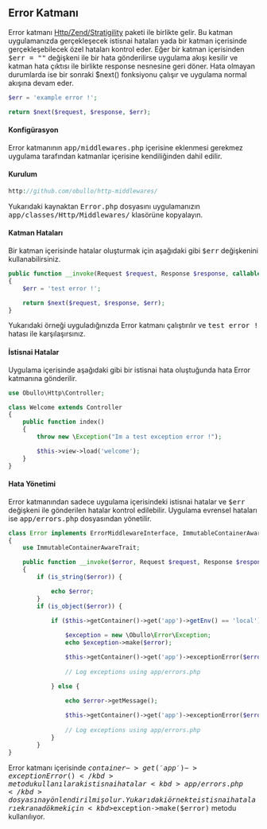 
## Error Katmanı

Error katmanı <a href="https://github.com/zendframework/zend-stratigility" target="_blank">Http/Zend/Stratigility</a> paketi ile birlikte gelir. Bu katman uygulamanızda gerçekleşecek istisnai hataları yada bir katman içerisinde gerçekleşebilecek özel hataları kontrol eder. Eğer bir katman içerisinden <kbd>$err = ""</kbd> değişkeni ile bir hata gönderilirse uygulama akışı kesilir ve katman hata çıktısı ile birlikte response nesnesine geri döner. Hata olmayan durumlarda ise bir sonraki $next() fonksiyonu çalışır ve uygulama normal akışına devam eder.


```php
$err = 'example error !';

return $next($request, $response, $err);
```

#### Konfigürasyon 

Error katmanının <kbd>app/middlewares.php</kbd> içerisine eklenmesi gerekmez uygulama tarafından katmanlar içerisine kendiliğinden dahil edilir. 

#### Kurulum

```php
http://github.com/obullo/http-middlewares/
```

Yukarıdaki kaynaktan <kbd>Error.php</kbd> dosyasını uygulamanızın <kbd>app/classes/Http/Middlewares/</kbd> klasörüne kopyalayın.

#### Katman Hataları

Bir katman içerisinde hatalar oluşturmak için aşağıdaki gibi <kbd>$err</kbd> değişkenini kullanabilirsiniz.

```php
public function __invoke(Request $request, Response $response, callable $next = null)
{
    $err = 'test error !';

    return $next($request, $response, $err);
}
```

Yukarıdaki örneği uyguladığınızda Error katmanı çalıştırılır ve <kbd>test error !</kbd> hatası ile karşılaşırsınız.

#### İstisnai Hatalar

Uygulama içerisinde aşağıdaki gibi bir istisnai hata oluştuğunda hata Error katmanına gönderilir.

```php
use Obullo\Http\Controller;

class Welcome extends Controller
{
    public function index()
    {
        throw new \Exception("Im a test exception error !");

        $this->view->load('welcome');
    }
}
```
#### Hata Yönetimi

Error katmanından sadece uygulama içerisindeki istisnai hatalar ve <kbd>$err</kbd> değişkeni ile gönderilen hatalar kontrol edilebilir. Uygulama evrensel hataları ise <kbd>app/errors.php</kbd> dosyasından yönetilir.

```php
class Error implements ErrorMiddlewareInterface, ImmutableContainerAwareInterface
{
    use ImmutableContainerAwareTrait;

    public function __invoke($error, Request $request, Response $response, callable $out = null)
    {
        if (is_string($error)) {

            echo $error;
        }
        if (is_object($error)) {
            
            if ($this->getContainer()->get('app')->getEnv() == 'local') {

                $exception = new \Obullo\Error\Exception;
                echo $exception->make($error);

                $this->getContainer()->get('app')->exceptionError($error);
                
                // Log exceptions using app/errors.php

            } else {
            
                echo $error->getMessage();

                $this->getContainer()->get('app')->exceptionError($error);
                
                // Log exceptions using app/errors.php
            }
        }
}
```

Error katmanı içerisinde <kbd>$container->get('app')->exceptionError()</kbd> metodu kullanılarak istisnai hatalar <kbd>app/errors.php</kbd> dosyasına yönlendirilmiş olur. Yukarıdaki örnekte istisnai hataları ekrana dökmek için  <kbd>$exception->make($error)</kbd> metodu kullanılıyor.
